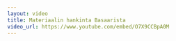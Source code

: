 ```yaml
---
layout: video
title: Materiaalin hankinta Basaarista
video_url: https://www.youtube.com/embed/O7X9CCBpA0M
---
```

